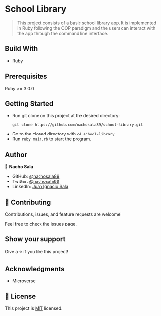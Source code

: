 # School Library

> This project consists of a basic school library app. It is implemented in Ruby following the OOP paradigm and the users can interact with the app through the command line interface.

## Build With

- Ruby

## Prerequisites

Ruby >= 3.0.0

## Getting Started

- Run git clone on this project at the desired directory:
   ```
   git clone https://github.com/nachosala89/school-library.git
   ```
- Go to the cloned directory with `cd school-library`
- Run `ruby main.rb` to start the program.

## Author

👤 **Nacho Sala**

- GitHub: [@nachosala89](https://github.com/nachosala89)
- Twitter: [@nachosala89](https://twitter.com/nachosala89)
- LinkedIn: [Juan Ignacio Sala](https://www.linkedin.com/in/nacho-sala)

## 🤝 Contributing

Contributions, issues, and feature requests are welcome!

Feel free to check the [issues page](../../issues/).

## Show your support

Give a ⭐️ if you like this project!

## Acknowledgments

- Microverse

## 📝 License

This project is [MIT](./LICENSE.md) licensed.
